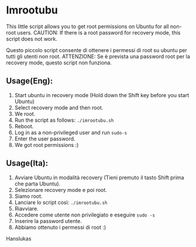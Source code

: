 Imrootubu
=========

This little script allows you to get root permissions on Ubuntu for all non-root users.
CAUTION: If there is a root password for recovery mode, this script does not work.

Questo piccolo script consente di ottenere i permessi di root su ubuntu per tutti gli utenti non root.
ATTENZIONE: Se è prevista una password root per la recovery mode, questo script non funziona.

## Usage(Eng):

1. Start ubuntu in recovery mode (Hold down the Shift key before you start Ubuntu)
2. Select recovery mode and then root.
3. We root.
4. Run the script as follows: `./imrootubu.sh`
5. Reboot.
6. Log in as a non-privileged user and run `sudo-s`
7. Enter the user password.
8. We got root permissions :)

## Usage(Ita):

1. Avviare Ubuntu in modalità recovery (Tieni premuto il tasto Shift prima che parta Ubuntu).
2. Selezionare recovery mode e poi root.
3. Siamo root.
4. Lanciare lo script così: `./imrootubu.sh`
5. Riavviare.
6. Accedere come utente non privilegiato e eseguire `sudo -s`
7. Inserire la password utente.
8. Abbiamo ottenuto i permessi di root :)

Hanslukas

